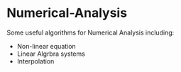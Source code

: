 # Numerical-Analysis

Some useful algorithms for Numerical Analysis including:
- Non-linear equation
- Linear Algrbra systems
- Interpolation
